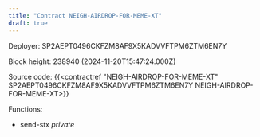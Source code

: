 ```yaml
---
title: "Contract NEIGH-AIRDROP-FOR-MEME-XT"
draft: true
---
```

Deployer: SP2AEPT0496CKFZM8AF9X5KADVVFTPM6ZTM6EN7Y


 



Block height: 238940 (2024-11-20T15:47:24.000Z)

Source code: {{<contractref "NEIGH-AIRDROP-FOR-MEME-XT" SP2AEPT0496CKFZM8AF9X5KADVVFTPM6ZTM6EN7Y NEIGH-AIRDROP-FOR-MEME-XT>}}

Functions:

* send-stx _private_
